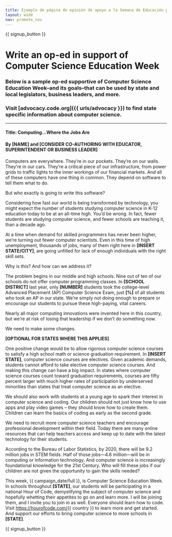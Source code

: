 ```yaml
---
title: Ejemplo de página de opinión de apoyo a la Semana de Educación para las Ciencias de la Computación y la Hora del Código
layout: wide
nav: promote_nav
---
```


{{ signup_button }}

# Write an op-ed in support of Computer Science Education Week

### Below is a sample op-ed supportive of Computer Science Education Week–and its goals–that can be used by state and local legislators, business leaders, and more.

### Visit [advocacy.code.org]({{ urls/advocacy }}) to find state specific information about computer science.

* * *

#### Title: Computing…Where the Jobs Are

#### By [NAME] and [CONSIDER CO-AUTHORING WITH EDUCATOR, SUPERINTENDENT OR BUSINESS LEADER]

Computers are everywhere. They’re in our pockets. They’re on our walls. They’re in our cars. They’re a critical piece of our infrastructure, from power grids to traffic lights to the inner workings of our financial markets. And all of these computers have one thing in common. They depend on software to tell them what to do.

But who exactly is going to write this software?

Considering how fast our world is being transformed by technology, you might expect the number of students studying computer science in K-12 education today to be at an all-time high. You’d be wrong. In fact, fewer students are studying computer science, and fewer schools are teaching it, than a decade ago.

At a time when demand for skilled programmers has never been higher, we’re turning out fewer computer scientists. Even in this time of high unemployment, thousands of jobs, many of them right here in **[INSERT STATE/CITY]**, are going unfilled for lack of enough individuals with the right skill sets.

Why is this? And how can we address it?

The problem begins in our middle and high schools. Nine out of ten of our schools do not offer computer programming classes. In **[SCHOOL DISTRICT]** last year, only **[NUMBER]** students took the college-level Advanced Placement (AP) Computer Science Exam, just **[%]** of all students who took an AP in our state. We’re simply not doing enough to prepare or encourage our students to pursue these high-paying, vital careers.

Nearly all major computing innovations were invented here in this country, but we’re at risk of losing that leadership if we don’t do something now.

We need to make some changes.

**[OPTIONAL FOR STATES WHERE THIS APPLIES]**

One positive change would be to allow rigorous computer science courses to satisfy a high school math or science graduation requirement. In **[INSERT STATE]**, computer science courses are electives. Given academic demands, students cannot afford to take elective computer science courses. And making this change can have a big impact. In states where computer science courses count toward graduation requirements, courses are fifty percent larger with much higher rates of participation by underserved minorities than states that treat computer science as an elective.

We should also work with students at a young age to spark their interest in computer science and coding. Our children should not just know how to use apps and play video games – they should know how to create them. Children can learn the basics of coding as early as the second grade.

We need to recruit more computer science teachers and encourage professional development within their field. Today there are many online resources that can help teachers access and keep up to date with the latest technology for their students.

According to the Bureau of Labor Statistics, by 2020, there will be 9.2 million jobs in STEM fields. Half of those jobs—4.6 million—will be in computing or information technology. And computer science is increasingly foundational knowledge for the 21st Century. Who will fill these jobs if our children are not given the opportunity to gain the skills needed?

This week, {{ campaign_date/full }}, is Computer Science Education Week. In schools throughout **[STATE]**, our students will be participating in a national Hour of Code, demystifying the subject of computer science and hopefully whetting their appetites to go on and learn more. I will be joining them, and I invite you to join in as well. Everyone should learn how to code. Visit https://hourofcode.com/{{ country }} to learn more and get started. And support our efforts to bring computer science to more schools in **[STATE]**.

{{ signup_button }}